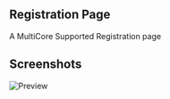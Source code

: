 ## Registration Page
A MultiCore Supported Registration page

## Screenshots
![Preview](https://i.imgur.com/JExP3e9.png)
